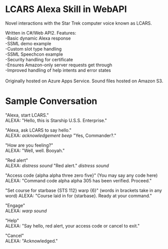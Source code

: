 # LCARS Alexa Skill in WebAPI
Novel interactions with the Star Trek computer voice known as LCARS.

Written in C#/Web API2.
Features:<br />
-Basic dynamic Alexa response<br />
-SSML demo example<br />
-Custom slot type handling<br />
-SSML Speechcon example<br />
-Security handling for certificate<br />
-Ensures Amazon-only server requests get through<br />
-Improved handling of help intents and error states<br />
<br />
Originally hosted on Azure Apps Service. Sound files hosted on Amazon S3.

# Sample Conversation
"Alexa, start LCARS."<br />
ALEXA: "Hello, this is Starship U.S.S. Enterprise."

"Alexa, ask LCARS to say hello."<br />
ALEXA: *acknowledgement beep* "Yes, Commander?."

"How are you feeling?"<br />
ALEXA: "Well, well. Booyah."

"Red alert"<br />
ALEXA: *distress sound* "Red alert." *distress sound*

"Access code {alpha alpha three zero five}" (You may say any code here)<br />
ALEXA: "Command code alpha alpha 305 has been verified. Proceed."

"Set course for starbase {STS 112} warp {6}" (words in brackets take in any word)
ALEXA: "Course laid in for {starbase}. Ready at your command."

"Engage"<br />
ALEXA: *warp sound*

"Help"<br />
ALEXA: "Say hello, red alert, your access code or cancel to exit."

"Cancel"<br />
ALEXA: "Acknowledged."

